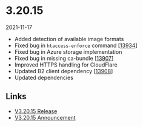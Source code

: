 # 3.20.15

2021-11-17

- Added detection of available image formats
- Fixed bug in `htaccess-enforce` command [[13934](https://chevereto.com/community/threads/13934)]
- Fixed bug in Azure storage implementation
- Fixed bug in missing ca-bundle [[13907](https://chevereto.com/community/threads/13907)]
- Improved HTTPS handling for CloudFlare
- Updated B2 client dependency [[13908](https://chevereto.com/community/threads/13908)]
- Updated dependencies

## Links

- [V3.20.15 Release](https://chevereto.com/community/threads/chevereto-v3-20-15.13943/)
- [V3.20.15 Announcement](https://chevereto.com/community/threads/chevereto-v3-20-15-announcement.13935/)
